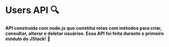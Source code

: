 # Users API 🔍

#### API construída com node.js que constitui rotas com métodos para criar, consultar, alterar e deletar usuários. Essa API foi feita durante o primeiro módulo do JStack! 💚